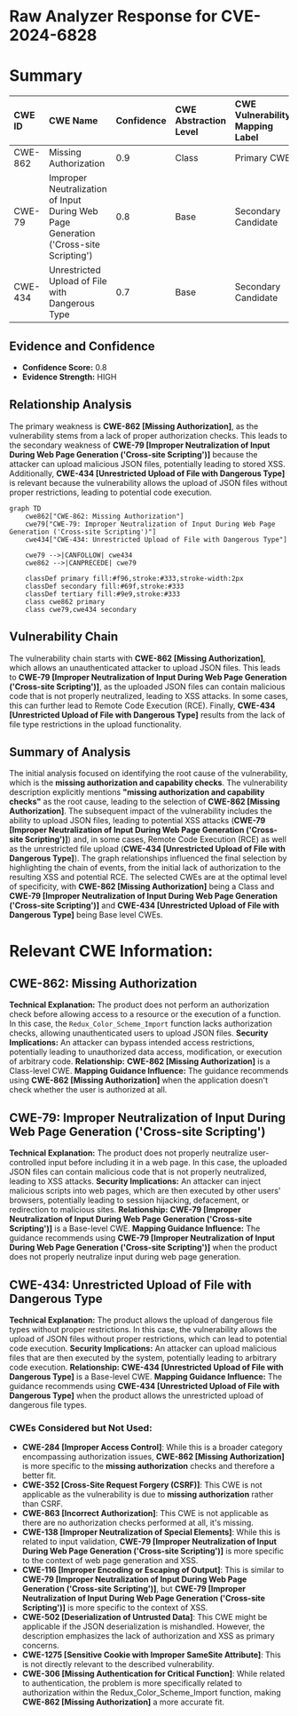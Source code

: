 # Raw Analyzer Response for CVE-2024-6828

# Summary

| CWE ID  | CWE Name                                                                      | Confidence | CWE Abstraction Level | CWE Vulnerability Mapping Label | CWE-Vulnerability Mapping Notes |
| :-------- | :---------------------------------------------------------------------------- | :--------- | :-------------------- | :------------------------------ | :------------------------------ |
| CWE-862   | Missing Authorization                                                         | 0.9        | Class                 | Primary CWE                     | Allowed-with-Review             |
| CWE-79    | Improper Neutralization of Input During Web Page Generation ('Cross-site Scripting') | 0.8        | Base                  | Secondary Candidate             | Allowed                       |
| CWE-434   | Unrestricted Upload of File with Dangerous Type                               | 0.7        | Base                  | Secondary Candidate             | Allowed                       |

## Evidence and Confidence

*   **Confidence Score:** 0.8
*   **Evidence Strength:** HIGH

## Relationship Analysis

The primary weakness is **CWE-862 [Missing Authorization]**, as the vulnerability stems from a lack of proper authorization checks. This leads to the secondary weakness of **CWE-79 [Improper Neutralization of Input During Web Page Generation ('Cross-site Scripting')]** because the attacker can upload malicious JSON files, potentially leading to stored XSS. Additionally, **CWE-434 [Unrestricted Upload of File with Dangerous Type]** is relevant because the vulnerability allows the upload of JSON files without proper restrictions, leading to potential code execution.

```mermaid
graph TD
    cwe862["CWE-862: Missing Authorization"]
    cwe79["CWE-79: Improper Neutralization of Input During Web Page Generation ('Cross-site Scripting')"]
    cwe434["CWE-434: Unrestricted Upload of File with Dangerous Type"]
    
    cwe79 -->|CANFOLLOW| cwe434
    cwe862 -->|CANPRECEDE| cwe79
    
    classDef primary fill:#f96,stroke:#333,stroke-width:2px
    classDef secondary fill:#69f,stroke:#333
    classDef tertiary fill:#9e9,stroke:#333
    class cwe862 primary
    class cwe79,cwe434 secondary
```

## Vulnerability Chain

The vulnerability chain starts with **CWE-862 [Missing Authorization]**, which allows an unauthenticated attacker to upload JSON files. This leads to **CWE-79 [Improper Neutralization of Input During Web Page Generation ('Cross-site Scripting')]**, as the uploaded JSON files can contain malicious code that is not properly neutralized, leading to XSS attacks. In some cases, this can further lead to Remote Code Execution (RCE). Finally, **CWE-434 [Unrestricted Upload of File with Dangerous Type]** results from the lack of file type restrictions in the upload functionality.

## Summary of Analysis

The initial analysis focused on identifying the root cause of the vulnerability, which is the **missing authorization and capability checks**. The vulnerability description explicitly mentions **"missing authorization and capability checks"** as the root cause, leading to the selection of **CWE-862 [Missing Authorization]**. The subsequent impact of the vulnerability includes the ability to upload JSON files, leading to potential XSS attacks (**CWE-79 [Improper Neutralization of Input During Web Page Generation ('Cross-site Scripting')]**) and, in some cases, Remote Code Execution (RCE) as well as the unrestricted file upload (**CWE-434 [Unrestricted Upload of File with Dangerous Type]**). The graph relationships influenced the final selection by highlighting the chain of events, from the initial lack of authorization to the resulting XSS and potential RCE. The selected CWEs are at the optimal level of specificity, with **CWE-862 [Missing Authorization]** being a Class and **CWE-79 [Improper Neutralization of Input During Web Page Generation ('Cross-site Scripting')]** and **CWE-434 [Unrestricted Upload of File with Dangerous Type]** being Base level CWEs.

# Relevant CWE Information:

## CWE-862: Missing Authorization
**Technical Explanation:** The product does not perform an authorization check before allowing access to a resource or the execution of a function. In this case, the `Redux_Color_Scheme_Import` function lacks authorization checks, allowing unauthenticated users to upload JSON files.
**Security Implications:** An attacker can bypass intended access restrictions, potentially leading to unauthorized data access, modification, or execution of arbitrary code.
**Relationship:** **CWE-862 [Missing Authorization]** is a Class-level CWE.
**Mapping Guidance Influence:** The guidance recommends using **CWE-862 [Missing Authorization]** when the application doesn't check whether the user is authorized at all.

## CWE-79: Improper Neutralization of Input During Web Page Generation ('Cross-site Scripting')
**Technical Explanation:** The product does not properly neutralize user-controlled input before including it in a web page. In this case, the uploaded JSON files can contain malicious code that is not properly neutralized, leading to XSS attacks.
**Security Implications:** An attacker can inject malicious scripts into web pages, which are then executed by other users' browsers, potentially leading to session hijacking, defacement, or redirection to malicious sites.
**Relationship:** **CWE-79 [Improper Neutralization of Input During Web Page Generation ('Cross-site Scripting')]** is a Base-level CWE.
**Mapping Guidance Influence:** The guidance recommends using **CWE-79 [Improper Neutralization of Input During Web Page Generation ('Cross-site Scripting')]** when the product does not properly neutralize input during web page generation.

## CWE-434: Unrestricted Upload of File with Dangerous Type
**Technical Explanation:** The product allows the upload of dangerous file types without proper restrictions. In this case, the vulnerability allows the upload of JSON files without proper restrictions, which can lead to potential code execution.
**Security Implications:** An attacker can upload malicious files that are then executed by the system, potentially leading to arbitrary code execution.
**Relationship:** **CWE-434 [Unrestricted Upload of File with Dangerous Type]** is a Base-level CWE.
**Mapping Guidance Influence:** The guidance recommends using **CWE-434 [Unrestricted Upload of File with Dangerous Type]** when the product allows the unrestricted upload of dangerous file types.

### CWEs Considered but Not Used:

*   **CWE-284 [Improper Access Control]**: While this is a broader category encompassing authorization issues, **CWE-862 [Missing Authorization]** is more specific to the **missing authorization** checks and therefore a better fit.
*   **CWE-352 [Cross-Site Request Forgery (CSRF)]**: This CWE is not applicable as the vulnerability is due to **missing authorization** rather than CSRF.
*   **CWE-863 [Incorrect Authorization]**: This CWE is not applicable as there are no authorization checks performed at all, it's missing.
*   **CWE-138 [Improper Neutralization of Special Elements]**: While this is related to input validation, **CWE-79 [Improper Neutralization of Input During Web Page Generation ('Cross-site Scripting')]** is more specific to the context of web page generation and XSS.
*   **CWE-116 [Improper Encoding or Escaping of Output]**: This is similar to **CWE-79 [Improper Neutralization of Input During Web Page Generation ('Cross-site Scripting')]**, but **CWE-79 [Improper Neutralization of Input During Web Page Generation ('Cross-site Scripting')]** is more specific to the context of XSS.
*   **CWE-502 [Deserialization of Untrusted Data]**: This CWE might be applicable if the JSON deserialization is mishandled. However, the description emphasizes the lack of authorization and XSS as primary concerns.
*   **CWE-1275 [Sensitive Cookie with Improper SameSite Attribute]**: This is not directly relevant to the described vulnerability.
*   **CWE-306 [Missing Authentication for Critical Function]**: While related to authentication, the problem is more specifically related to authorization within the Redux_Color_Scheme_Import function, making **CWE-862 [Missing Authorization]** a more accurate fit.